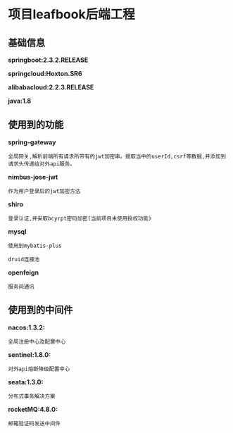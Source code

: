 # 项目leafbook后端工程

## 基础信息
  **springboot:2.3.2.RELEASE**

  **springcloud:Hoxton.SR6**

  **alibabacloud:2.2.3.RELEASE**

  **java:1.8**

## 使用到的功能
  **spring-gateway**

    全局网关,解析前端所有请求所带有的jwt加密串。提取当中的userId,csrf等数据,并添加到请求头传递给对外api服务。

  **nimbus-jose-jwt**

    作为用户登录后的jwt加密方法

  **shiro**

    登录认证,并采取bcyrpt密码加密(当前项目未使用授权功能)

  **mysql**

    使用到mybatis-plus

    druid连接池

  **openfeign**

    服务间通讯

## 使用到的中间件
  **nacos:1.3.2:**

    全局注册中心及配置中心

  **sentinel:1.8.0:**

    对外api熔断降级配置中心

  **seata:1.3.0:**

    分布式事务解决方案

  **rocketMQ:4.8.0:**

    邮箱验证码发送中间件
